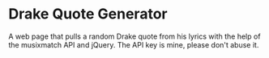 # Drake Quote Generator
A web page that pulls a random Drake quote from his lyrics with the help
of the musixmatch API and jQuery. The API key is mine, please don't abuse
it. 
